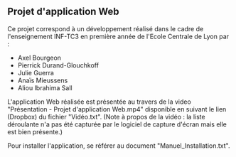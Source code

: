## Projet d'application Web

Ce projet correspond à un développement réalisé dans le cadre de l'enseignement INF-TC3 en première année de l'Ecole Centrale de Lyon par :

- Axel Bourgeon
- Pierrick Durand-Glouchkoff
- Julie Guerra
- Anaïs Mieussens
- Aliou Ibrahima Sall

L'application Web réalisée est présentée au travers de la video "Présentation - Projet d'application Web.mp4" disponible en suivant le lien (Dropbox) du fichier "Vidéo.txt".
(Note à propos de la vidéo : la liste déroulante n'a pas été capturée par le logiciel de capture d'écran mais elle est bien présente.)

Pour installer l'application, se référer au document "Manuel_Installation.txt".